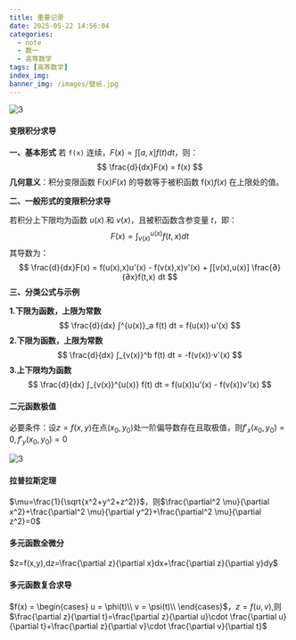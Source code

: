 ```yaml
---
title: 重要记录
date: 2025-05-22 14:56:04
categories:
  - note
  - 数一
  - 高等数学
tags: [高等数学]
index_img:
banner_img: /images/壁纸.jpg
---
```


![3](D:\数学\孔祥仁-高等数学\第九章多元函数微分法及其应用\p128三3-全微分3\3.jpg)

####  变限积分求导

**一、基本形式**
若 `f(x)` 连续，$F(x) = ∫[a,x] f(t) dt$，则：
$$
\frac{d}{dx}F(x) = f(x)
$$
**几何意义**：积分变限函数 F(x)*F*(*x*) 的导数等于被积函数 f(x)*f*(*x*) 在上限处的值。

**二、一般形式的变限积分求导**

若积分上下限均为函数 $u(x)$ 和 $v(x)$，且被积函数含参变量 $t$，即：
$$
F(x)=∫ _{v(x)}^{u(x)}​f(t,x)dt
$$
其导数为：
$$
\frac{d}{dx}F(x) = f(u(x),x)u'(x) - f(v(x),x)v'(x) + ∫[v(x),u(x)] \frac{∂}{∂x}f(t,x) dt
$$
**三、分类公式与示例**

**1.下限为函数，上限为常数**
$$
\frac{d}{dx} ∫^{u(x)}_a f(t) dt = f(u(x))·u'(x)
$$
**2.下限为函数，上限为常数**
$$
\frac{d}{dx} ∫_{v(x)}^b f(t) dt = -f(v(x))·v'(x)
$$
**3.上下限均为函数**
$$
\frac{d}{dx} ∫_{v(x)}^{u(x)} f(t) dt = f(u(x))u'(x) - f(v(x))v'(x)
$$

#### 二元函数极值

必要条件：设$z=f(x,y)$在点$(x_0,y_0)$处一阶偏导数存在且取极值，则$f'_x(x_0,y_0)=0,f'_y(x_0,y_0)=0$

![3](D:\数学\孔祥仁-高等数学\第九章多元函数微分法及其应用\p143八1_极值及求法\3.png)

#### 拉普拉斯定理

$\mu=\frac{1}{\sqrt{x^2+y^2+z^2}}$，则$\frac{\partial^2 \mu}{\partial x^2}+\frac{\partial^2 \mu}{\partial y^2}+\frac{\partial^2 \mu}{\partial z^2}=0$

#### 多元函数全微分

$z=f(x,y),dz=\frac{\partial z}{\partial x}dx+\frac{\partial z}{\partial y}dy$

#### 多元函数复合求导

$f(x) = 
\begin{cases}
u = \phi(t)\\
v = \psi(t)\\
\end{cases}$，$z=f(u,v)$,则$\frac{\partial z}{\partial t}=\frac{\partial z}{\partial u}\cdot \frac{\partial u}{\partial t}+\frac{\partial z}{\partial v}\cdot \frac{\partial v}{\partial t}$



